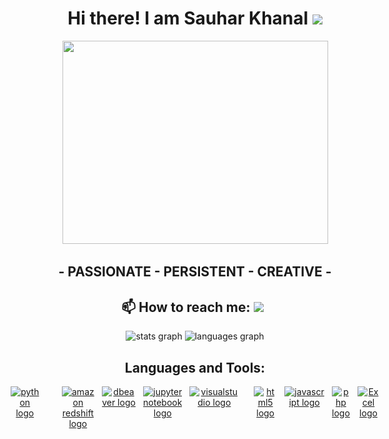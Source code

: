 <div align="center">
  <h1> Hi there! I am Sauhar Khanal <img src="https://media4.giphy.com/media/v1.Y2lkPTc5MGI3NjExNTlyenJxYWQ1dHhmeHowbmM3aG9ncmV1NjJqNmFjdWZpdDl4dmpsMiZlcD12MV9pbnRlcm5hbF9naWZfYnlfaWQmY3Q9Zw/HscDLzkO8EOTmgkhQP/giphy.gif"  width="35px" /> </h1>

<!--
**sauhark/sauhark** is a ✨ _special_ ✨ repository because its `README.md` (this file) appears on your GitHub profile.

Here are some ideas to get you started:

- 🔭 I’m currently working on ...
- 🌱 I’m currently learning ...
- 👯 I’m looking to collaborate on ...
- 🤔 I’m looking for help with ...
- 💬 Ask me about ...
- 📫 How to reach me: ...
- 😄 Pronouns: ...
- ⚡ Fun fact: ...
-->


<img src="https://cdn.dribbble.com/userupload/22906166/file/original-ffcac8e074af7de5e6ac6db9873dff66.gif" height="325px" width="425px" />
<h2>- PASSIONATE - PERSISTENT - CREATIVE - </h2>
 
 <h2>📫 How to reach me:
 <a href="https://www.linkedin.com/in/sauhar-khanal-87b058199"><img src="https://1000logos.net/wp-content/uploads/2017/03/Color-of-the-LinkedIn-Logo.jpg" width="35" style="margin-right: 8px;"  /></a>  </h2>
</div>


<div align="center">
  <img src="https://github-readme-stats.vercel.app/api?username=sauhar&hide_title=false&hide_rank=false&show_icons=true&include_all_commits=true&count_private=true&disable_animations=false&theme=dracula&locale=en&hide_border=false" height="150" alt="stats graph" />
  <img src="https://github-readme-stats.vercel.app/api/top-langs?username=sauhar&locale=en&hide_title=false&layout=compact&card_width=320&langs_count=5&theme=dracula&hide_border=false" height="150" alt="languages graph" />
</div>

<h2 align="center" class="heading-element" dir="auto">Languages and Tools:</h2>

<div align="center" style="display: flex; gap: 12px; justify-content: center;">
  <a href="https://www.python.org/"><img src="https://cdn.jsdelivr.net/gh/devicons/devicon/icons/python/python-original.svg" height="30" alt="python logo" /></a>
  <a href="https://www.postgresql.org/"><img src="https://raw.githubusercontent.com/devicons/devicon/master/icons/postgresql/postgresql-original-wordmark.svg" height="30" alt="postgresql logo" /></a>
  <a href="https://www.mysql.com/"><img src="https://raw.githubusercontent.com/devicons/devicon/master/icons/mysql/mysql-original-wordmark.svg" height="30" alt="mysql logo" /></a>
  <a href="https://aws.amazon.com/redshift/"><img src="https://upload.wikimedia.org/wikipedia/commons/thumb/7/73/Amazon-Redshift-Logo.svg/150px-Amazon-Redshift-Logo.svg.png" height="30" alt="amazon redshift logo" /></a>
  <a href="https://dbeaver.io/"><img src="https://imgs.search.brave.com/vtwcXH-Rd5Lzz2xy7pE7ynM7rOuWRcTTdiHHV-BOakg/rs:fit:860:0:0:0/g:ce/aHR0cHM6Ly91cGxv/YWQud2lraW1lZGlh/Lm9yZy93aWtpcGVk/aWEvY29tbW9ucy9i/L2I1L0RCZWF2ZXJf/bG9nby5zdmc" height="30" alt="dbeaver logo" /></a>
  <a href="https://jupyter.org/"><img src="https://imgs.search.brave.com/TchlXK1tJhz2ck4gsegslVI-2FwUit2egtNFiFRiMwU/rs:fit:500:0:0:0/g:ce/aHR0cHM6Ly93d3cu/bmljZXBuZy5jb20v/cG5nL2RldGFpbC83/MC03MDE5OTlfanVw/eXRlci1sb2dvLnBu/Zw" height="30" alt="jupyter notebook logo" /></a>
  <a href="https://code.visualstudio.com/"><img src="https://imgs.search.brave.com/DYf_5lkP3ds1GnMFlU93-ggc4mvthxdgIXvLqgKd4bw/rs:fit:500:0:0:0/g:ce/aHR0cHM6Ly91cGxv/YWQud2lraW1lZGlh/Lm9yZy93aWtpcGVk/aWEvY29tbW9ucy85/LzlhL1Zpc3VhbF9T/dHVkaW9fQ29kZV8x/LjM1X2ljb24uc3Zn" height="30" alt="visualstudio logo" /></a>
  <a href="https://aws.amazon.com/"><img src="https://raw.githubusercontent.com/devicons/devicon/master/icons/amazonwebservices/amazonwebservices-original-wordmark.svg" height="30" alt="amazon web services logo" /></a>
  <a href="https://www.w3.org/html/"><img src="https://cdn.jsdelivr.net/gh/devicons/devicon/icons/html5/html5-original.svg" height="30" alt="html5 logo" /></a>
  <a href="https://www.javascript.com/"><img src="https://cdn.jsdelivr.net/gh/devicons/devicon/icons/javascript/javascript-original.svg" height="30" alt="javascript logo" /></a>
  <a href="https://www.php.net/"><img src="https://www.php.net//images/logos/new-php-logo.svg" height="30" alt="php logo" /></a>
   <a href="https://excel.cloud.microsoft/en-us/"><img src="https://imgs.search.brave.com/QW_hMtgaySzr90GELg2nFwPIB7uQz-aaYQ9gvToQl5E/rs:fit:500:0:0:0/g:ce/aHR0cHM6Ly9sb2dv/ZG93bmxvYWQub3Jn/L3dwLWNvbnRlbnQv/dXBsb2Fkcy8yMDIw/LzA0L2V4Y2VsLWxv/Z28ucG5n" height="30" alt="Excel logo" /></a>
</div>


<br clear="both">

</div>
